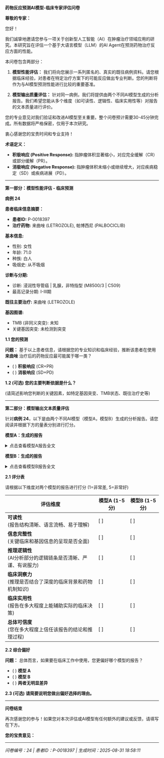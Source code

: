 **药物反应预测AI模型-临床专家评估问卷**

**尊敬的专家：**

您好！

我们诚挚地邀请您参与一项关于创新型人工智能（AI）在肿瘤治疗领域应用的研究。本研究旨在评估一个基于大语言模型（LLM）的AI Agent在预测药物治疗反应方面的性能。

本问卷包含两部分：

1. **模型性能评估：** 我们将向您展示一系列匿名的、真实的既往病例资料。请您根据临床经验，对患者在特定治疗方案下的可能反应做出专业判断。您的判断将作为与AI模型预测性能进行比较的重要基准。

2. **模型输出质量评估：** 针对同一病例，我们将提供由两个不同AI模型生成的分析报告。我们希望您能从多个维度（如可读性、逻辑性、临床实用性等）对报告的文本质量进行评价。

您的专业意见对我们验证和改进AI模型至关重要。整个问卷预计需要30-45分钟完成。所有数据将严格保密，仅用于本次研究。

衷心感谢您的宝贵时间和专业支持！

**术语定义：**

- **积极响应 (Positive Response):** 指肿瘤体积显著缩小，对应完全缓解（CR）或部分缓解（PR）。
- **消极响应 (Negative Response):** 指肿瘤体积未缩小或继续增大，对应疾病稳定（SD）或疾病进展（PD）。

---

**第一部分：模型性能评估 - 临床预测**

**病例 24**

**患者临床信息摘要：**

- **患者ID:** P-0018397
- **治疗药物:** 来曲唑 (LETROZOLE), 帕博西尼 (PALBOCICLIB)

**基本信息:**
- 性别: 女性
- 年龄: 71.0
- 种族: 白人
- 吸烟史: 从不吸烟

**诊断与分期:**
- 诊断: 浸润性导管癌 | 乳腺，非特指型 (M8500/3 | C509)
- 最高记录分期: I-III期

**既往主要治疗:**
来曲唑 (LETROZOLE)

**基因图谱:**
- TMB (非同义突变): 未知
- 关键基因突变: 未检测到突变

**1.1 您的预测**

**问题：** 基于以上患者信息，请根据您的专业知识和临床经验，推断该患者在使用 **来曲唑** 治疗后的药物反应最可能属于哪一类？

- ( ) **积极响应** (CR+PR)
- ( ) **消极响应** (SD+PD)

**1.2 (可选) 您的主要判断依据是什么？**

(请简述影响您判断的关键因素，如特定基因突变、TMB状态、既往治疗史等)

---

**第二部分：模型输出文本质量评估**

针对**病例 24**，以下是由两个不同AI模型（模型A，模型B）生成的分析报告。请您阅读并根据下方的量表分别进行打分。

**模型A：生成的报告**

<details>
<summary>点击查看模型A报告全文</summary>

**精准肿瘤学报告**  

**1. 患者与治疗信息**  
- **患者ID:** P-0018397  
- **治疗药物:** 来曲唑 (LETROZOLE), 帕博西尼 (PALBOCICLIB)  

**2. 药物信息**  
- **来曲唑 (LETROZOLE)**  
  - **描述:** 口服非甾体II型芳香化酶抑制剂。  
  - **作用机制:** 抑制芳香化酶，减少雌激素合成。  
- **帕博西尼 (PALBOCICLIB)**  
  - **描述:** 靶向细胞周期机制的哌嗪吡啶并嘧啶类化合物。  
  - **作用机制:** 通过结合ATP口袋抑制CDK4/6（IC50: 9-15 nmol/L）。  

**3. 临床与诊断信息**  
- **性别:** 女性  
- **年龄:** 71.0岁  
- **种族:** 白种人  
- **族裔:** 非西班牙裔；非拉丁裔  
- **吸烟史:** 从未吸烟  
- **分期（最高记录）:** 1-3期  
- **既往治疗:** 来曲唑 (LETROZOLE)  
- **诊断:** 浸润性导管癌（乳腺，非特指型；M8500/3 | C509）  
- **生物标志物:**  
  - CEA: 96.4 ng/ml（-1天），6.0 ng/ml（-275天），3.8 ng/ml（-642天）  
  - CA 15-3: 10 U/ml（-1天），6 U/ml（-275天和-642天）  

**4. 样本与基因图谱**  
- **突变:** 未检出  
- **结构变异:** 未检出  

**5. AI生成分析**  
**预测治疗反应评分:** 0.630 / 1.0  
*(分数越接近1，表示积极响应的可能性越高。)*  

**推理依据**  
- **遗传因素:** 未检出显著突变。胚系BRCA状态未知；可能对CDK4/6抑制剂疗效的影响尚未评估。  
- **临床决定因素:**  
  1. **既往来曲唑使用:** 可能影响当前肿瘤行为及对持续芳香化酶抑制的反应。  
  2. **肿瘤类型:** 浸润性导管癌（可能为激素受体阳性）提示对雌激素靶向治疗潜在敏感。  
  3. **生物标志物趋势:** CA 15-3水平下降表明既往部分控制，支持激素治疗有效性。  

**注:** 该分数反映了AI模型基于现有遗传和临床数据的评估。建议进行临床验证。

</details>

**模型B：生成的报告**

<details>
<summary>点击查看模型B报告全文</summary>

**精准肿瘤学报告**  

**1. 患者与治疗信息**  

- **患者ID:** P-0018397  
- **治疗药物:** 来曲唑 (LETROZOLE), 帕博西尼 (PALBOCICLIB)  

**2. 药物信息**  

**来曲唑 (LETROZOLE)**  

- **描述:** 来曲唑（CGS 20267）是一种口服非甾体类II型芳香化酶抑制剂，首次于1990年文献报道。  
- **作用机制:** 来曲唑是一种非甾体类II型芳香化酶抑制剂。  

**帕博西尼 (PALBOCICLIB)**  

- **描述:** 帕博西尼是一种哌嗪吡啶并嘧啶类化合物，作用于细胞周期调控机制。  
- **作用机制:** 帕博西尼是一种细胞周期蛋白依赖性激酶4/6（CDK4/6）抑制剂，通过结合ATP口袋发挥作用，其IC50值为9-15 nmol/L。  

**3. 临床与诊断信息**  

- **性别:** 女性  
- **年龄:** 71.0  
- **种族:** 白人  
- **族裔:** 非西班牙裔；非拉丁裔  
- **吸烟史:** 从不吸烟  
- **分期（最高记录）:** I-III期  
- **既往用药状态:** 未知  
- **既往治疗:** 来曲唑 (LETROZOLE)  
- **诊断:** 浸润性导管癌 | 乳腺，非特指型 (M8500/3 | C509)  
- **衍生分期:** I-III期  
- **摘要:** 无  

**4. 样本与基因图谱**  

- **基因突变:** 未检测到突变  
- **结构变异:** 未检测到结构变异  

**5. AI生成分析**  

**预测治疗反应评分:** 0.609 / 1.0  
*(分数越接近1，表示积极响应的可能性越高。)*  

**推理依据**  

- **缺乏可靶向突变:** 患者的基因图谱未检测到突变或结构变异，而这些通常是来曲唑和帕博西尼发挥疗效所需的。来曲唑靶向激素受体阳性（HR+）乳腺癌的雌激素合成，但若无HR+状态（或确认的雌激素受体阳性），其疗效不确定。帕博西尼对HR+/HER2-乳腺癌中CDK4/6驱动的增殖有效，但缺乏CCND1（细胞周期蛋白D1）或CDK4/6本身的突变降低了反应的可能性。  

- **既往治疗耐药性:** 患者既往接受过来曲唑治疗，提示可能对芳香化酶抑制剂产生获得性耐药。这通常与替代雌激素合成途径的上调或其他信号通路的串扰有关，从而降低药物疗效。若无新的可操作突变或生物标志物，再次使用来曲唑不太可能产生反应。  

- **临床与生物标志物趋势:** 尽管患者的CA 15-3和CEA水平在正常范围内，但治疗开始时CEA升高（96.4 ng/ml）提示疾病活跃，而来曲唑/帕博西尼可能无法充分控制。缺乏HR+状态或其他预测性生物标志物进一步限制了预期获益。  

- **人口统计学与治疗背景:** 患者的年龄（71岁）和分期（I-III期）符合典型乳腺癌特征，但缺乏分子驱动因素（如PIK3CA、TP53突变）或HR+/HER2-状态，降低了CDK4/6抑制剂反应的可能性。来曲唑与帕博西尼的联合治疗依赖于HR+状态和CDK4/6依赖性，但现有数据均不支持这两点。  

**注:** 该分数反映了AI模型基于现有遗传和临床数据的评估。建议进行临床验证。

</details>

**2.1 评分表**

请根据以下维度对两个模型的报告进行打分 (1=非常差, 5=非常好)

| **评估维度** | **模型A (1-5分)** | **模型B (1-5分)** |
|-------------|------------------|------------------|
| **可读性**<br>(报告结构清晰、语言流畅、易于理解) | [ ] | [ ] |
| **信息完整性**<br>(关键临床和基因信息的呈现是否全面) | [ ] | [ ] |
| **推理逻辑性**<br>(AI分析部分的逻辑链条是否清晰、严谨、有说服力) | [ ] | [ ] |
| **临床洞察力**<br>(推理是否结合了深度的临床背景和药物机制知识) | [ ] | [ ] |
| **临床实用性**<br>(报告在多大程度上能辅助实际的临床决策) | [ ] | [ ] |
| **总体可信度**<br>(您在多大程度上信任该报告的结论和推理过程) | [ ] | [ ] |

**2.2 综合偏好**

**问题：** 总体而言，如果要在临床工作中使用，您更偏好哪个模型的报告？

- ( ) **模型 A**
- ( ) **模型 B**
- ( ) **两者无明显差异**

**2.3 (可选) 请简要说明您做出偏好选择的理由。**

---

**问卷结束**

再次感谢您的参与！如果您对本次评估或AI模型有任何额外的建议或反馈，请填写在下方。

**您的宝贵意见：**

---

*问卷编号：24 | 患者ID：P-0018397 | 生成时间：2025-08-31 18:58:11*
